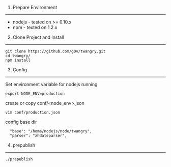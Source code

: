 1. Prepare Environment
-------------------
 - nodejs - tested on >= 0.10.x
 - npm - texted on 1.2.x

2. Clone Project and Install
----------------
```
git clone https://github.com/g0v/twangry.git
cd twangry/
npm install
```
3. Config
---------
Set environment variable for nodejs running
```
export NODE_ENV=production
```

create or copy conf/<node_env>.json
```
vim conf/production.json
```

config base dir
```
  "base": "/home/nodejs/node/twangry",
  "parser": "zhdateparser",
```

4. prepublish
-------------------------------------
```
./prepublish
```
